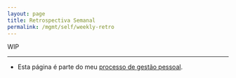 ```yaml
---
layout: page
title: Retrospectiva Semanal
permalink: /mgmt/self/weekly-retro
---
```


WIP

----

- Esta página é parte do meu [processo de gestão pessoal](.).
